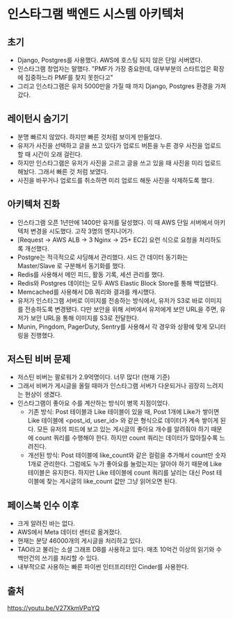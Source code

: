 # 인스타그램 백엔드 시스템 아키텍처

## 초기

- Django, Postgres를 사용했다. AWS에 호스팅 되지 않은 단일 서버였다.
- 인스타그램 창업자는 말했다. "PMF가 가장 중요한데, 대부부분의 스타트업은 확장에 집중하느라 PMF를 찾지 못한다고"
- 그리고 인스타그램은 유저 5000만을 가질 때 까지 Django, Postgres 환경을 가져갔다.

## 레이턴시 숨기기

- 분명 빠르지 않았다. 하지만 빠른 것처럼 보이게 만들었다.
- 유저가 사진을 선택하고 글을 쓰고 있다가 업로드 버튼을 누른 경우 사진을 업로드 할 때 시간이 오래 걸린다.
- 하지만 인스타그램은 유저가 사진을 고르고 글을 쓰고 있을 때 사진을 미리 업로드 해놨다. 그래서 빠른 것 처럼 보였다.
- 사진을 바꾸거나 업로드를 취소하면 미리 업로드 해둔 사진을 삭제하도록 했다.

## 아키텍처 진화

- 인스타그램 오픈 1년만에 1400만 유저를 달성했다. 이 때 AWS 단일 서버에서 아키텍처 변경을 시도했다. 고작 3명의 엔지니어가.
- [Request -> AWS ALB -> 3 Nginx -> 25+ EC2] 요런 식으로 요청을 처리하도록 개선했다.
- Postgre는 적극적으로 샤딩해서 관리했다. 샤드 간 데이터 동기화는 Master/Slave 로 구분해서 동기화를 했다.
- Redis를 사용해서 메인 피드, 활동 기록, 세션 관리를 했다.
- Redis와 Postgres 데이터는 모두 AWS Elastic Block Store를 통해 백업됐다.
- Memcached를 사용해서 DB 쿼리와 결과를 캐시했다.
- 유저가 인스타그램 서버로 이미지를 전송하는 방식에서, 유저가 S3로 바로 이미지를 전송하도록 변경됐다. 다만 보안을 위해 서버에서 유저에게 보안 URL을 주면, 유저가 보안 URL을 통해 이미지를 S3로 전달한다.
- Munin, Pingdom, PagerDuty, Sentry를 사용해서 각 경우와 상황에 맞게 모니터링을 진행했다.

## 저스틴 비버 문제

- 저스틴 비버는 팔로워가 2.9억명이다. 너무 많다! (현재 기준)
- 그래서 비버가 게시글을 올릴 때마가 인스타그램 서버가 다운되거나 굉장히 느려지는 현상이 생겼다.
- 인스타그램이 좋아요 수를 계산하는 방식이 병목 지점이었다.
  - 기존 방식: Post 테이블과 Like 테이블이 있을 때, Post 1개에 Like가 쌓이면 Like 테이블에 <post_id, user_id> 와 같은 형식으로 데이터가 계속 쌓이게 된다. 모든 유저의 피드에 보고 있는 게시글의 좋아요 개수를 알려줘야 하기 때문에 count 쿼리를 수행해야 한다. 하지만 count 쿼리는 데이터가 많아질수록 느려진다.
  - 개선된 방식: Post 테이블에 like_count와 같은 컬럼을 추가해서 count만 숫자 1개로 관리한다. 그럼에도 누가 좋아요를 눌렀는지는 알아야 하기 때문에 Like 테이블은 유지한다. 하지만 Like 테이블에 count 쿼리를 날리는 대신 Post 테이블에 찾는 게시글의 like_count 값만 그냥 읽어오면 된다.

## 페이스북 인수 이후

- 크게 알려진 바는 없다.
- AWS에서 Meta 데이터 센터로 옮겨졌다.
- 현재는 분당 46000개의 게시글을 처리하고 있다.
- TAO라고 불리는 소셜 그래프 DB를 사용하고 있다. 매초 10억건 이상의 읽기와 수백만건의 쓰기를 처리할 수 있다.
- 내부적으로 사용하는 빠른 파이썬 인터프리터인 Cinder를 사용한다.

## 출처

https://youtu.be/V27XkmVPqYQ
